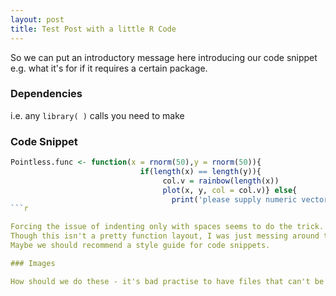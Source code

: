 ```yaml
---
layout: post
title: Test Post with a little R Code
---
```



<div class="message">
  So we can put an introductory message here introducing our code snippet e.g. what it's for if it requires a certain package.
</div>

### Dependencies
i.e. any `library( )` calls you need to make

### Code Snippet
```r
Pointless.func <- function(x = rnorm(50),y = rnorm(50)){
                             if(length(x) == length(y)){
                                  col.v = rainbow(length(x))
                                  plot(x, y, col = col.v)} else{
                                    print('please supply numeric vectors of the same length to arguments x and y')}}
```r

Forcing the issue of indenting only with spaces seems to do the trick.
Though this isn't a pretty function layout, I was just messing around to try and see if I could get what I see in my IDE reflected exactly on the webpage.
Maybe we should recommend a style guide for code snippets.

### Images

How should we do these - it's bad practise to have files that can't be merged in a Git repository I believe so we should host the images somewhere else?